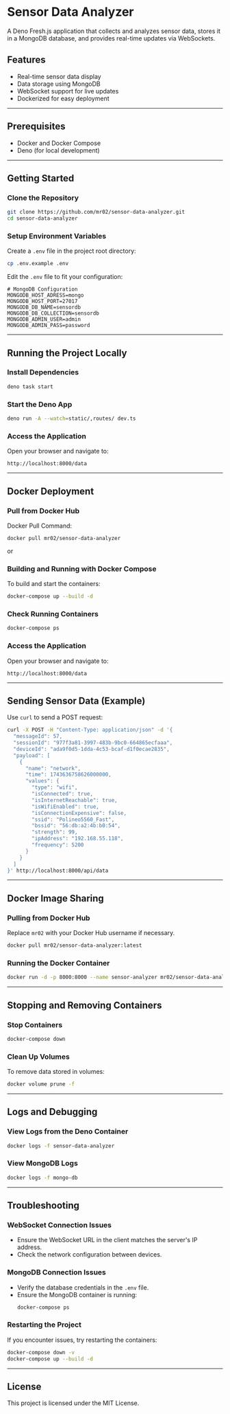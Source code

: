 # Sensor Data Analyzer

A Deno Fresh.js application that collects and analyzes sensor data, stores it in a MongoDB database, and provides real-time updates via WebSockets.

## Features
- Real-time sensor data display
- Data storage using MongoDB
- WebSocket support for live updates
- Dockerized for easy deployment

---

## Prerequisites
- Docker and Docker Compose
- Deno (for local development)

---

## Getting Started

### Clone the Repository
```bash
git clone https://github.com/mr02/sensor-data-analyzer.git
cd sensor-data-analyzer
```

### Setup Environment Variables
Create a `.env` file in the project root directory:
```bash
cp .env.example .env
```
Edit the `.env` file to fit your configuration:
```
# MongoDB Configuration
MONGODB_HOST_ADRESS=mongo
MONGODB_HOST_PORT=27017
MONGODB_DB_NAME=sensordb
MONGODB_DB_COLLECTION=sensordb
MONGODB_ADMIN_USER=admin
MONGODB_ADMIN_PASS=password
```

---

## Running the Project Locally

### Install Dependencies
```bash
deno task start
```

### Start the Deno App
```bash
deno run -A --watch=static/,routes/ dev.ts
```

### Access the Application
Open your browser and navigate to:
```
http://localhost:8000/data
```

---

## Docker Deployment

### Pull from Docker Hub
Docker Pull Command:
```
docker pull mr02/sensor-data-analyzer
```

or

### Building and Running with Docker Compose
To build and start the containers:
```bash
docker-compose up --build -d
```

### Check Running Containers
```bash
docker-compose ps
```

### Access the Application
Open your browser and navigate to:
```
http://localhost:8000/data
```

---

## Sending Sensor Data (Example)
Use `curl` to send a POST request:
```bash
curl -X POST -H "Content-Type: application/json" -d '{
  "messageId": 57,
  "sessionId": "977f3a81-3997-483b-9bc0-664865ecfaaa",
  "deviceId": "ada9f0d5-1dda-4c53-bcaf-d1f0ecae2835",
  "payload": [
    {
      "name": "network",
      "time": 1743636758626000000,
      "values": {
        "type": "wifi",
        "isConnected": true,
        "isInternetReachable": true,
        "isWifiEnabled": true,
        "isConnectionExpensive": false,
        "ssid": "Polineo5560_Fast",
        "bssid": "56:db:a2:4b:b0:54",
        "strength": 99,
        "ipAddress": "192.168.55.118",
        "frequency": 5200
      }
    }
  ]
}' http://localhost:8000/api/data
```

---

## Docker Image Sharing

### Pulling from Docker Hub
Replace `mr02` with your Docker Hub username if necessary.
```bash
docker pull mr02/sensor-data-analyzer:latest
```

### Running the Docker Container
```bash
docker run -d -p 8000:8000 --name sensor-analyzer mr02/sensor-data-analyzer:latest
```

---

## Stopping and Removing Containers

### Stop Containers
```bash
docker-compose down
```

### Clean Up Volumes
To remove data stored in volumes:
```bash
docker volume prune -f
```

---

## Logs and Debugging

### View Logs from the Deno Container
```bash
docker logs -f sensor-data-analyzer
```

### View MongoDB Logs
```bash
docker logs -f mongo-db
```

---

## Troubleshooting

### WebSocket Connection Issues
- Ensure the WebSocket URL in the client matches the server's IP address.
- Check the network configuration between devices.

### MongoDB Connection Issues
- Verify the database credentials in the `.env` file.
- Ensure the MongoDB container is running:
  ```bash
  docker-compose ps
  ```

### Restarting the Project
If you encounter issues, try restarting the containers:
```bash
docker-compose down -v
docker-compose up --build -d
```

---

## License
This project is licensed under the MIT License.
```
